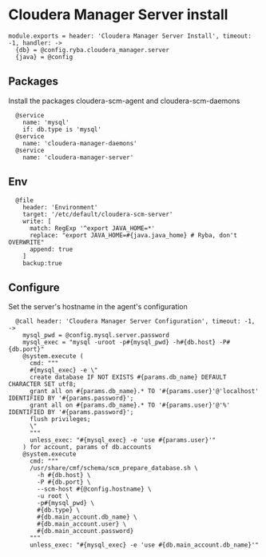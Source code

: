 
# Cloudera Manager Server install

    module.exports = header: 'Cloudera Manager Server Install', timeout: -1, handler: ->
      {db} = @config.ryba.cloudera_manager.server
      {java} = @config

## Packages

Install the packages cloudera-scm-agent and cloudera-scm-daemons

      @service
        name: 'mysql'
        if: db.type is 'mysql'
      @service
        name: 'cloudera-manager-daemons'
      @service
        name: 'cloudera-manager-server'

## Env

      @file
        header: 'Environment'
        target: '/etc/default/cloudera-scm-server'
        write: [
          match: RegExp '^export JAVA_HOME=*'
          replace: "export JAVA_HOME=#{java.java_home} # Ryba, don't OVERWRITE"
          append: true
        ]
        backup:true

## Configure

Set the server's hostname in the agent's configuration

      @call header: 'Cloudera Manager Server Configuration', timeout: -1, ->
        mysql_pwd = @config.mysql.server.password
        mysql_exec = "mysql -uroot -p#{mysql_pwd} -h#{db.host} -P#{db.port}"
        @system.execute (
          cmd: """
          #{mysql_exec} -e \"
          create database IF NOT EXISTS #{params.db_name} DEFAULT CHARACTER SET utf8;
          grant all on #{params.db_name}.* TO '#{params.user}'@'localhost' IDENTIFIED BY '#{params.password}';
          grant all on #{params.db_name}.* TO '#{params.user}'@'%' IDENTIFIED BY '#{params.password}';
          flush privileges;
          \"
          """
          unless_exec: "#{mysql_exec} -e 'use #{params.user}'"
        ) for account, params of db.accounts
        @system.execute
          cmd: """
          /usr/share/cmf/schema/scm_prepare_database.sh \
            -h #{db.host} \
            -P #{db.port} \
            --scm-host #{@config.hostname} \
            -u root \
            -p#{mysql_pwd} \
            #{db.type} \
            #{db.main_account.db_name} \
            #{db.main_account.user} \
            #{db.main_account.password}
          """
          unless_exec: "#{mysql_exec} -e 'use #{db.main_account.db_name}'"
